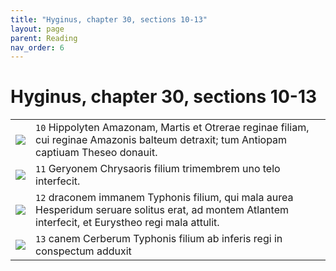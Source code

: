 ```yaml
---
title: "Hyginus, chapter 30, sections 10-13"
layout: page
parent: Reading
nav_order: 6
---
```


# Hyginus, chapter 30, sections 10-13

| | |
| --- | ---  | 
| ![](https://www.greeklegendsandmyths.com/uploads/5/3/1/3/53133595/kn-pfer-hyppolita_orig.jpg) | `10` Hippolyten Amazonam, Martis et Otrerae reginae filiam, cui reginae Amazonis balteum detraxit; tum Antiopam captiuam Theseo donauit. |
| ![](https://www.greeklegendsandmyths.com/uploads/5/3/1/3/53133595/published/lemoyne-cacus-hercule.jpg?1489936864) | `11` Geryonem Chrysaoris filium trimembrem uno telo interfecit. |
| ![](https://upload.wikimedia.org/wikipedia/commons/thumb/6/69/Taten_des_Herakles_dt_16Jh_Atlas.jpg/438px-Taten_des_Herakles_dt_16Jh_Atlas.jpg) | `12`  draconem immanem Typhonis filium, qui mala aurea Hesperidum seruare solitus erat, ad montem Atlantem interfecit, et Eurystheo regi mala attulit. |
| ![](https://upload.wikimedia.org/wikipedia/commons/thumb/f/fd/Johann_Köler_-_Hercules_Removes_Cerberus_from_the_Gates_of_Hell%2C_1855.jpg/476px-Johann_Köler_-_Hercules_Removes_Cerberus_from_the_Gates_of_Hell%2C_1855.jpg) | `13` canem Cerberum Typhonis filium ab inferis regi in conspectum adduxit |


